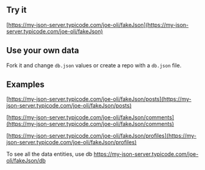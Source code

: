 ## Try it

[https://my-json-server.typicode.com/joe-oli/fakeJson](https://my-json-server.typicode.com/joe-oli/fakeJson)

## Use your own data

Fork it and change `db.json` values or create a repo with a `db.json` file.


## Examples

[https://my-json-server.typicode.com/joe-oli/fakeJson/posts](https://my-json-server.typicode.com/joe-oli/fakeJson/posts)

[https://my-json-server.typicode.com/joe-oli/fakeJson/comments](https://my-json-server.typicode.com/joe-oli/fakeJson/comments)

[https://my-json-server.typicode.com/joe-oli/fakeJson/profiles](https://my-json-server.typicode.com/joe-oli/fakeJson/profiles)

To see all the data entities, use db
https://my-json-server.typicode.com/joe-oli/fakeJson/db
